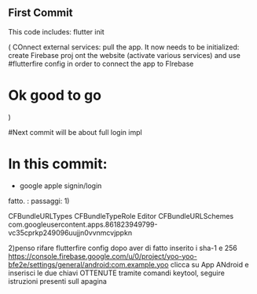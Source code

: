 ## First Commit

This code includes:
flutter init

(
	COnnect external services:
pull the app. It now needs to be initialized: create Firebase proj ont the website (activate various services) and use
#flutterfire config
in order to connect the app to FIrebase
# Ok good to go
)

#Next commit will be about full login impl


# In this commit:
- google apple signin/login

fatto. : passaggi:
1)
<!-- Put me in the [my_project]/ios/Runner/Info.plist file -->
<!-- Google Sign-in Section -->
<key>CFBundleURLTypes</key>
<array>
	<dict>
		<key>CFBundleTypeRole</key>
		<string>Editor</string>
		<key>CFBundleURLSchemes</key>
		<array>
			<!-- TODO Replace this value: -->
			<!-- Copied from GoogleService-Info.plist key REVERSED_CLIENT_ID -->
			<string>com.googleusercontent.apps.861823949799-vc35cprkp249096uujjn0vvnmcvjppkn</string>
		</array>
	</dict>
</array>
<!-- End of the Google Sign-in Section -->

2)penso rifare flutterfire config dopo aver di fatto inserito i sha-1 e 256 
https://console.firebase.google.com/u/0/project/yoo-yoo-bfe2e/settings/general/android:com.example.yoo
clicca su App ANdroid e inserisci le due chiavi OTTENUTE
tramite comandi keytool, seguire istruzioni presenti sull apagina